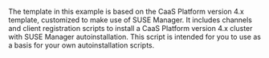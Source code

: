 The template in this example is based on the CaaS Platform version 4.x template, customized to make use of SUSE Manager.
It includes channels and client registration scripts to install a CaaS Platform version 4.x cluster with SUSE Manager autoinstallation.
This script is intended for you to use as a basis for your own autoinstallation scripts.
